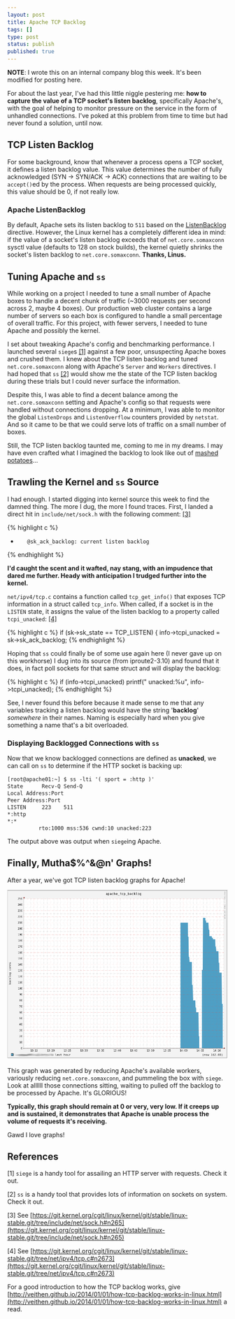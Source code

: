 ```yaml
---
layout: post
title: Apache TCP Backlog
tags: []
type: post
status: publish
published: true
---
```


**NOTE**: I wrote this on an internal company blog this week. It's been modified
for posting here.

For about the last year, I've had this little niggle pestering me: **how to
capture the value of a TCP socket's listen backlog**, specifically Apache's,
with the goal of helping to monitor pressure on the service in the form of
unhandled connections. I've poked at this problem from time to time but had
never found a solution, until now.

## TCP Listen Backlog
For some background, know that whenever a process opens a TCP socket, it defines
a listen backlog value. This value determines the number of fully acknowledged
(SYN -> SYN/ACK -> ACK) connections that are waiting to be `accept()`ed by the
process. When requests are being processed quickly, this value should be 0, if
not really low.

### Apache ListenBacklog
By default, Apache sets its listen backlog to `511` based on the
[ListenBacklog](http://httpd.apache.org/docs/2.0/mod/mpm_common.html#listenbacklog)
directive. However, the Linux kernel has a completely different idea in mind:
if the value of a socket's listen backlog exceeds that of `net.core.somaxconn`
sysctl value (defaults to 128 on stock builds), the kernel quietly shrinks the
socket's listen backlog to `net.core.somaxconn`. **Thanks, Linus.**

## Tuning Apache and `ss`
While working on a project I needed to tune a small number of Apache boxes to
handle a decent chunk of traffic (~3000 requests per second across 2, maybe 4
boxes). Our production web cluster contains a large number of servers so each
box is configured to handle a small percentage of overall traffic. For this
project, with fewer servers, I needed to tune Apache and possibly the kernel.

I set about tweaking Apache's config and benchmarking performance. I launched
several `siege`s [[1]](#references) against a few poor, unsuspecting Apache boxes and crushed
them. I knew about the TCP listen backlog and tuned `net.core.somaxconn` along
with Apache's `Server` and `Workers` directives. I had hoped that `ss` [[2]](#references) would
show me the state of the TCP listen backlog during these trials but I could
never surface the information.

Despite this, I was able to find a decent balance among the `net.core.somaxconn`
setting and Apache's config so that requests were handled without connections
dropping. At a minimum, I was able to monitor the global `ListenDrops` and
`ListenOverflow` counters provided by `netstat`. And so it came to be that we
could serve lots of traffic on a small number of boxes.

Still, the TCP listen backlog taunted me, coming to me in my dreams. I may have
even crafted what I imagined the backlog to look like out of
[mashed potatoes](https://www.youtube.com/watch?v=yecJLI-GRuU&feature=youtu.be&t=24s)...

## Trawling the Kernel and `ss` Source
I had enough. I started digging into kernel source this week to find the damned
thing. The more I dug, the more I found traces. First, I landed a direct hit in
`include/net/sock.h` with the following comment: [[3]](#references)

{% highlight c %}
*        @sk_ack_backlog: current listen backlog
{% endhighlight %}

**I'd caught the scent and it wafted, nay stang, with an impudence that dared
me further. Heady with anticipation I trudged further into the kernel.**

`net/ipv4/tcp.c` contains a function called `tcp_get_info()` that exposes TCP
information in a struct called `tcp_info`. When called, if a socket is in the
`LISTEN` state, it assigns the value of the listen backlog to a property called
`tcpi_unacked`: [[4]](#references)

{% highlight c %}
    if (sk->sk_state == TCP_LISTEN) {
        info->tcpi_unacked = sk->sk_ack_backlog;
{% endhighlight %}

Hoping that `ss` could finally be of some use again here (I never gave up on
this workhorse) I dug into its source (from iproute2-3.10) and found that it
does, in fact poll sockets for that same struct and will display the backlog:

{% highlight c %}
     if (info->tcpi_unacked)
         printf(" unacked:%u", info->tcpi_unacked);
{% endhighlight %}

See, I never found this before because it made sense to me that any variables
tracking a listen backlog would have the string '**backlog**' *somewhere* in their
names. Naming is especially hard when you give something a name that's a bit
overloaded.

### Displaying Backlogged Connections with `ss`

Now that we know backlogged connections are defined as **unacked**, we can call
on `ss` to determine if the HTTP socket is backing up:

```
[root@apache01:~] $ ss -lti '( sport = :http )'
State      Recv-Q Send-Q                                                       Local Address:Port                                                           Peer Address:Port
LISTEN     223    511                                                                      *:http                                                                      *:*
          rto:1000 mss:536 cwnd:10 unacked:223
```

The output above was output when `siege`ing Apache.

## Finally, Mutha$%^&@n' Graphs!
After a year, we've got TCP listen backlog graphs for Apache!

![Apache TCP backlog under pressure](/images/apache_tcp_backlog.png)

This graph was generated by reducing Apache's available workers, variously
reducing `net.core.somaxconn`, and pummeling the box with `siege`. Look at
allllll those connections sitting, waiting to pulled off the backlog to be
processed by Apache. It's GLORIOUS!

**Typically, this graph should remain at 0 or very, very low. If it creeps up
and is sustained, it demonstrates that Apache is unable process the volume of
requests it's receiving.**

Gawd I love graphs!

<a name="references"></a>
## References

[1] `siege` is a handy tool for assailing an HTTP server with requests. Check it out.

[2] `ss` is a handy tool that provides lots of information on sockets on system. Check it out.

[3] See [https://git.kernel.org/cgit/linux/kernel/git/stable/linux-stable.git/tree/include/net/sock.h#n265](https://git.kernel.org/cgit/linux/kernel/git/stable/linux-stable.git/tree/include/net/sock.h#n265)

[4] See [https://git.kernel.org/cgit/linux/kernel/git/stable/linux-stable.git/tree/net/ipv4/tcp.c#n2673](https://git.kernel.org/cgit/linux/kernel/git/stable/linux-stable.git/tree/net/ipv4/tcp.c#n2673)

For a good introduction to how the TCP backlog works, give
[http://veithen.github.io/2014/01/01/how-tcp-backlog-works-in-linux.html](http://veithen.github.io/2014/01/01/how-tcp-backlog-works-in-linux.html)
a read.

